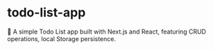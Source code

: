 # todo-list-app
🚀 A simple Todo List app built with Next.js and React, featuring CRUD operations, local Storage persistence.
